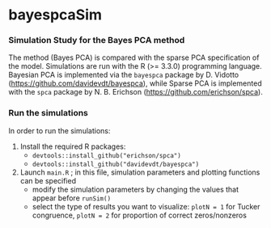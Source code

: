 # bayespcaSim
### Simulation Study for the Bayes PCA method

The method (Bayes PCA) is compared with the sparse PCA specification of the model. Simulations are run with the R (>= 3.3.0) programming language. Bayesian PCA is implemented via the ```bayespca``` package by D. Vidotto (https://github.com/davidevdt/bayespca), while Sparse PCA is implemented with the ```spca``` package by N. B. Erichson (https://github.com/erichson/spca). 


### Run the simulations
In order to run the simulations: 
 1. Install the required R packages: 
     * ```devtools::install_github("erichson/spca")```
     * ```devtools::install_github("davidevdt/bayespca")```
 2. Launch ```main.R``` ; in this file, simulation parameters and plotting functions can be specified 
     * modify the simulation parameters by changing the values that appear before ```runSim()```
     * select the type of results you want to visualize: ```plotN = 1``` for Tucker congruence, ```plotN = 2``` for proportion of correct zeros/nonzeros
